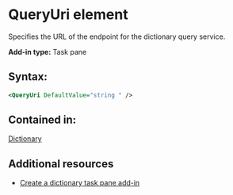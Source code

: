 
# QueryUri element
Specifies the URL of the endpoint for the dictionary query service.

 **Add-in type:** Task pane


## Syntax:


```XML
<QueryUri DefaultValue="string " />
```


## Contained in:

[Dictionary](../../reference/manifest/dictionary.md)


## Additional resources



- [Create a dictionary task pane add-in](http://msdn.microsoft.com/library/80b91b8e-23c2-4077-8629-dd0a20c4defa%28Office.15%29.aspx)
    
